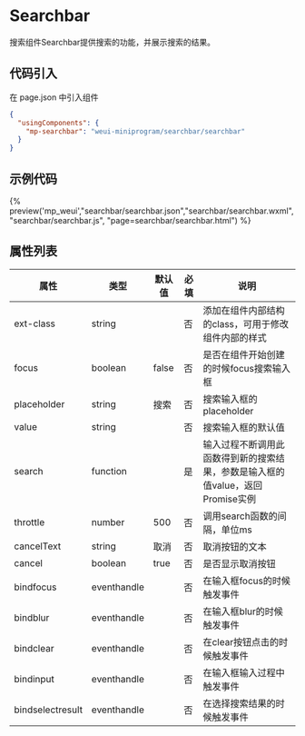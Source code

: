 # Searchbar
搜索组件Searchbar提供搜索的功能，并展示搜索的结果。

## 代码引入
在 page.json 中引入组件
```json
{
  "usingComponents": {
    "mp-searchbar": "weui-miniprogram/searchbar/searchbar"
  }
}
```

## 示例代码

{% preview('mp_weui',"searchbar/searchbar.json","searchbar/searchbar.wxml", "searchbar/searchbar.js", "page=searchbar/searchbar.html") %}

## 属性列表
| 属性 | 类型 | 默认值 | 必填 | 说明 |
| ---- | ---- | ------ | -------- | ---- |
| ext-class | string |  | 否 | 添加在组件内部结构的class，可用于修改组件内部的样式 |
| focus | boolean | false | 否 | 是否在组件开始创建的时候focus搜索输入框 |
| placeholder | string | 搜索 | 否 | 搜索输入框的placeholder |
| value | string |  | 否 | 搜索输入框的默认值 |
| search | function |  | 是 | 输入过程不断调用此函数得到新的搜索结果，参数是输入框的值value，返回Promise实例 |
| throttle | number | 500 | 否 | 调用search函数的间隔，单位ms |
| cancelText | string | 取消 | 否 | 取消按钮的文本 |
| cancel | boolean | true | 否 | 是否显示取消按钮 |
| bindfocus | eventhandle |  | 否 | 在输入框focus的时候触发事件 |
| bindblur | eventhandle |  | 否 | 在输入框blur的时候触发事件 |
| bindclear | eventhandle |  | 否 | 在clear按钮点击的时候触发事件 |
| bindinput | eventhandle |  | 否 | 在输入框输入过程中触发事件 |
| bindselectresult | eventhandle |  | 否 | 在选择搜索结果的时候触发事件 |
